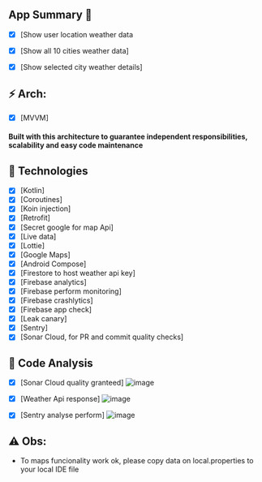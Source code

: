 
## App Summary 📖
- [x] [Show user location weather data
- [x] [Show all 10 cities weather data]
- [x] [Show selected city weather details]


## ⚡ Arch: 
- [x] [MVVM]
#### Built with this architecture to guarantee independent responsibilities, scalability and easy code maintenance

## 🌱 Technologies
- [x] [Kotlin]
- [x] [Coroutines]
- [x] [Koin injection]
- [x] [Retrofit]
- [x] [Secret google for map Api]
- [x] [Live data]
- [x] [Lottie]
- [x] [Google Maps]
- [x] [Android Compose]
- [x] [Firestore to host weather api key]
- [x] [Firebase analytics]
- [x] [Firebase perform monitoring]
- [x] [Firebase crashlytics]
- [x] [Firebase app check]
- [x] [Leak canary]
- [x] [Sentry]
- [x] [Sonar Cloud, for PR and commit quality checks]

## 🔧 Code Analysis
- [x] [Sonar Cloud quality granteed]
![image](https://user-images.githubusercontent.com/37637934/168501946-4442a8a3-f390-44b8-9c93-742b893ef428.png)

- [x] [Weather Api response]
![image](https://user-images.githubusercontent.com/37637934/168502013-3781af41-ac7e-492c-a7f6-fe9f883caf6a.png)

- [x] [Sentry analyse perform]
![image](https://user-images.githubusercontent.com/37637934/168502100-73407b75-c652-4fb3-a8a9-84f0223eb056.png)


## ⚠ Obs:
- To maps funcionality work ok, please copy data on local.properties to your local IDE file
